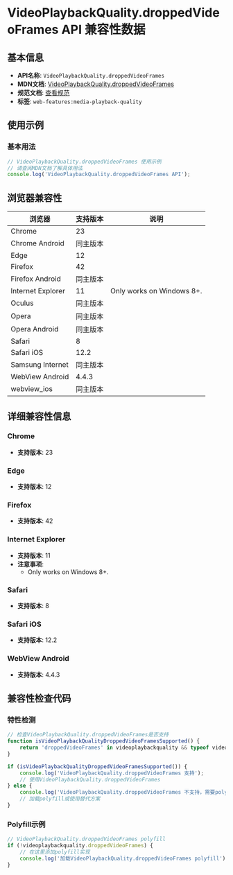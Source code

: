 # VideoPlaybackQuality.droppedVideoFrames API 兼容性数据

## 基本信息

- **API名称**: `VideoPlaybackQuality.droppedVideoFrames`
- **MDN文档**: [VideoPlaybackQuality.droppedVideoFrames](https://developer.mozilla.org/docs/Web/API/VideoPlaybackQuality/droppedVideoFrames)
- **规范文档**: [查看规范](https://w3c.github.io/media-playback-quality/#dom-videoplaybackquality-droppedvideoframes)
- **标签**: `web-features:media-playback-quality`

## 使用示例

### 基本用法

```javascript
// VideoPlaybackQuality.droppedVideoFrames 使用示例
// 请查阅MDN文档了解具体用法
console.log('VideoPlaybackQuality.droppedVideoFrames API');
```

## 浏览器兼容性

| 浏览器 | 支持版本 | 说明 |
|--------|----------|------|
| Chrome | 23 |  |
| Chrome Android | 同主版本 |  |
| Edge | 12 |  |
| Firefox | 42 |  |
| Firefox Android | 同主版本 |  |
| Internet Explorer | 11 | Only works on Windows 8+. |
| Oculus | 同主版本 |  |
| Opera | 同主版本 |  |
| Opera Android | 同主版本 |  |
| Safari | 8 |  |
| Safari iOS | 12.2 |  |
| Samsung Internet | 同主版本 |  |
| WebView Android | 4.4.3 |  |
| webview_ios | 同主版本 |  |

## 详细兼容性信息

### Chrome

- **支持版本**: 23

### Edge

- **支持版本**: 12

### Firefox

- **支持版本**: 42

### Internet Explorer

- **支持版本**: 11
- **注意事项**:
  - Only works on Windows 8+.

### Safari

- **支持版本**: 8

### Safari iOS

- **支持版本**: 12.2

### WebView Android

- **支持版本**: 4.4.3

## 兼容性检查代码

### 特性检测

```javascript
// 检查VideoPlaybackQuality.droppedVideoFrames是否支持
function isVideoPlaybackQualityDroppedVideoFramesSupported() {
    return 'droppedVideoFrames' in videoplaybackquality && typeof videoplaybackquality.droppedVideoFrames === 'function';
}

if (isVideoPlaybackQualityDroppedVideoFramesSupported()) {
    console.log('VideoPlaybackQuality.droppedVideoFrames 支持');
    // 使用VideoPlaybackQuality.droppedVideoFrames
} else {
    console.log('VideoPlaybackQuality.droppedVideoFrames 不支持，需要polyfill');
    // 加载polyfill或使用替代方案
}
```

### Polyfill示例

```javascript
// VideoPlaybackQuality.droppedVideoFrames polyfill
if (!videoplaybackquality.droppedVideoFrames) {
    // 在这里添加polyfill实现
    console.log('加载VideoPlaybackQuality.droppedVideoFrames polyfill');
}
```

